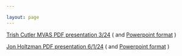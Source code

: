 ```yaml
---

layout: page
---
```

[Trish Cutler MVAS PDF presentation 3/24](presentations/DarkSkyPresentationToMVAS.pdf)  ( and [Powerpoint format](presentations/DarkSkyPresentationToMVAS.pptx) )

[Jon Holtzman PDF presentation 6/1/24](presentations/DarkSky.pdf)  ( and [Powerpoint format](presentations/DarkSky.pptx) )

